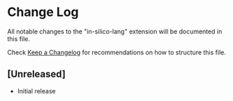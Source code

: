 # Change Log

All notable changes to the "in-silico-lang" extension will be documented in this file.

Check [Keep a Changelog](http://keepachangelog.com/) for recommendations on how to structure this file.

## [Unreleased]

- Initial release